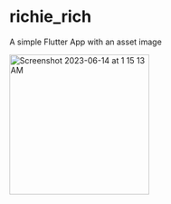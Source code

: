# richie_rich

A simple Flutter App with an asset image

<img width="247" alt="Screenshot 2023-06-14 at 1 15 13 AM" src="https://github.com/samyukthagopalsamy/business_card/assets/38600655/6fb925a8-f5cc-4bf6-af26-4942f4301c41">
